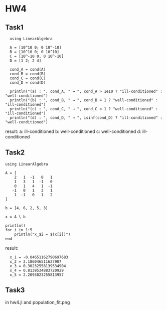 # HW4
## Task1
```
  using LinearAlgebra

  A = [10^10 0; 0 10^-10]
  B = [10^10 0; 0 10^10]
  C = [10^-10 0; 0 10^-10]
  D = [1 2; 2 4]

  cond_A = cond(A)
  cond_B = cond(B)
  cond_C = cond(C)
  cond_D = cond(D)

  println("(a) : ", cond_A, " → ", cond_A > 1e10 ? "ill-conditioned" : "well-conditioned")
  println("(b) : ", cond_B, " → ", cond_B ≈ 1 ? "well-conditioned" : "ill-conditioned")
  println("(c) : ", cond_C, " → ", cond_C ≈ 1 ? "well-conditioned" : "ill-conditioned")
  println("(d) : ", cond_D, " → ", isinf(cond_D) ? "ill-conditioned" : "well-conditioned")
```
result:
a: ill-conditioned
b: well-conditioned
c: well-conditioned
d: ill-conditioned

## Task2
```
using LinearAlgebra

A = [
    2   1  -1   0   1
    1   3   1  -1   0
    0   1   4   1  -1
   -1   0   1   3   1
    1  -1   0   1   2
]

b = [4, 6, 2, 5, 3]

x = A \ b

println()
for i in 1:5
    println("x_$i = $(x[i])")
end
```
result:
```
  x_1 = -0.04651162790697683
  x_2 = 2.186046511627907
  x_3 = 0.30232558139534904
  x_4 = 0.8139534883720929
  x_5 = 2.2093023255813957
```

## Task3
in hw4.jl and population_fit.png